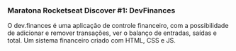 ### Maratona Rocketseat Discover #1: DevFinances

O dev.finances é uma aplicação de controle financeiro, com a possibilidade de adicionar e remover transações, ver o balanço de entradas, saídas e total. Um sistema financeiro criado com HTML, CSS e JS. 
